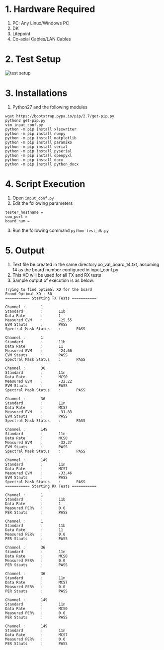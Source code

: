 # 1.	Hardware Required

1. PC: Any Linux/Windows PC
2. DK
3. Litepoint 
4. Co-axial Cables/LAN Cables

# 2.	Test Setup
![test setup](test_setup.png)

# 3.	Installations
1.	Python27 and the following modules
```
wget https://bootstrap.pypa.io/pip/2.7/get-pip.py
python2 get-pip.py
vim input_conf.py
python -m pip install xlsxwriter
python -m pip install numpy
python -m pip install matplotlib
python -m pip install paramiko
python -m pip install serial
python -m pip install pyserial
python -m pip install openpyxl
python -m pip install docx
python -m pip install python_docx
```

# 4.	Script Execution

1.	Open `input_conf.py`
2.	Edit the following parameters
```
tester_hostname =
com_port =
board_num =
```

3.	Run the following command `python test_dk.py`

# 5.	Output
1.	Text file be created in the same directory xo_val_board_14.txt, assuming 14 as the board number configured in input_conf.py
2.	This XO will be used for all TX and RX tests
3.	Sample output of execution is as below:

```
Trying to find optimal XO for the board
Found Optimal XO : 30
=========== Starting TX Tests ===========

Channel :       1
Standard        :       11b
Data Rate       :       1
Measured EVM    :       -25.55
EVM Stauts      :       PASS
Spectral Mask Status    :       PASS

Channel :       1
Standard        :       11b
Data Rate       :       11
Measured EVM    :       -24.66
EVM Stauts      :       PASS
Spectral Mask Status    :       PASS

Channel :       36
Standard        :       11n
Data Rate       :       MCS0
Measured EVM    :       -32.22
EVM Stauts      :       PASS
Spectral Mask Status    :       PASS

Channel :       36
Standard        :       11n
Data Rate       :       MCS7
Measured EVM    :       -31.83
EVM Stauts      :       PASS
Spectral Mask Status    :       PASS

Channel :       149
Standard        :       11n
Data Rate       :       MCS0
Measured EVM    :       -32.37
EVM Stauts      :       PASS
Spectral Mask Status    :       PASS

Channel :       149
Standard        :       11n
Data Rate       :       MCS7
Measured EVM    :       -33.46
EVM Stauts      :       PASS
Spectral Mask Status    :       PASS
=========== Starting RX Tests ===========

Channel :       1
Standard        :       11b
Data Rate       :       1
Measured PER%   :       0.0
PER Stauts      :       PASS

Channel :       1
Standard        :       11b
Data Rate       :       11
Measured PER%   :       0.0
PER Stauts      :       PASS

Channel :       36
Standard        :       11n
Data Rate       :       MCS0
Measured PER%   :       0.0
PER Stauts      :       PASS

Channel :       36
Standard        :       11n
Data Rate       :       MCS7
Measured PER%   :       0.0
PER Stauts      :       PASS

Channel :       149
Standard        :       11n
Data Rate       :       MCS0
Measured PER%   :       0.0
PER Stauts      :       PASS

Channel :       149
Standard        :       11n
Data Rate       :       MCS7
Measured PER%   :       0.0
PER Stauts      :       PASS
```